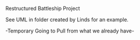 Restructured Battleship Project

See UML in folder created by Linds for an example.

-Temporary Going to Pull from what we already have-

